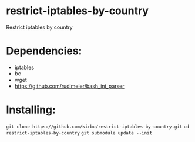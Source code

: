 # restrict-iptables-by-country
Restrict iptables by country

# Dependencies:
 * iptables
 * bc
 * wget
 * https://github.com/rudimeier/bash_ini_parser

# Installing:
 `git clone https://github.com/kirbo/restrict-iptables-by-country.git`
 `cd restrict-iptables-by-country`
 `git submodule update --init`

